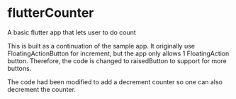 # flutterCounter
A basic flutter app that lets user to do count

This is built as a continuation of the sample app.  It originally use FloatingActionButton for increment, but the app only allows 1 FloatingAction button.  Therefore, the code is changed to raisedButton to support for more buttons.

The code had been modified to add a decrement counter so one can also decrement the counter.

